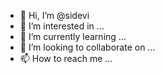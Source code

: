 - 👋 Hi, I’m @sidevi
- 👀 I’m interested in ...
- 🌱 I’m currently learning ...
- 💞️ I’m looking to collaborate on ...
- 📫 How to reach me ...

<!---
sidevi/sidevi is a ✨ special ✨ repository because its `README.md` (this file) appears on your GitHub profile.
You can click the Preview link to take a look at your changes.
--->
